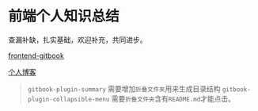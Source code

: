 # 前端个人知识总结

查漏补缺，扎实基础，欢迎补充，共同进步。

[frontend-gitbook](https://yujiaming890321.github.io/frontend-gitbook/)

[个人博客](https://www.cnblogs.com/yujiaming890321/)

> `gitbook-plugin-summary` 需要增加`折叠文件夹`用来生成目录结构
> `gitbook-plugin-collapsible-menu` 需要`折叠文件夹`含有`README.md`才能点击。
